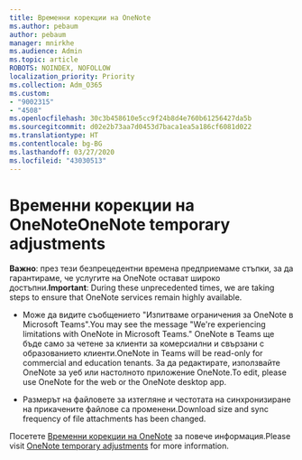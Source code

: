 ```yaml
---
title: Временни корекции на OneNote
ms.author: pebaum
author: pebaum
manager: mnirkhe
ms.audience: Admin
ms.topic: article
ROBOTS: NOINDEX, NOFOLLOW
localization_priority: Priority
ms.collection: Adm_O365
ms.custom:
- "9002315"
- "4508"
ms.openlocfilehash: 30c3b458610e5cc9f24b8d4e760b61256427da5b
ms.sourcegitcommit: d02e2b73aa7d0453d7baca1ea5a186cf6081d022
ms.translationtype: HT
ms.contentlocale: bg-BG
ms.lasthandoff: 03/27/2020
ms.locfileid: "43030513"
---
```

# <a name="onenote-temporary-adjustments"></a><span data-ttu-id="158a2-102">Временни корекции на OneNote</span><span class="sxs-lookup"><span data-stu-id="158a2-102">OneNote temporary adjustments</span></span>

<span data-ttu-id="158a2-103">**Важно**: през тези безпрецедентни времена предприемаме стъпки, за да гарантираме, че услугите на OneNote остават широко достъпни.</span><span class="sxs-lookup"><span data-stu-id="158a2-103">**Important**: During these unprecedented times, we are taking steps to ensure that OneNote services remain highly available.</span></span>

- <span data-ttu-id="158a2-104">Може да видите съобщението "Изпитваме ограничения за OneNote в Microsoft Teams".</span><span class="sxs-lookup"><span data-stu-id="158a2-104">You may see the message "We're experiencing limitations with OneNote in Microsoft Teams."</span></span> <span data-ttu-id="158a2-105">OneNote в Teams ще бъде само за четене за клиенти за комерсиални и свързани с образованието клиенти.</span><span class="sxs-lookup"><span data-stu-id="158a2-105">OneNote in Teams will be read-only for commercial and education tenants.</span></span> <span data-ttu-id="158a2-106">За да редактирате, използвайте OneNote за уеб или настолното приложение OneNote.</span><span class="sxs-lookup"><span data-stu-id="158a2-106">To edit, please use OneNote for the web or the OneNote desktop app.</span></span>

- <span data-ttu-id="158a2-107">Размерът на файловете за изтегляне и честотата на синхронизиране на прикачените файлове са променени.</span><span class="sxs-lookup"><span data-stu-id="158a2-107">Download size and sync frequency of file attachments has been changed.</span></span>

<span data-ttu-id="158a2-108">Посетете [Временни корекции на OneNote](https://techcommunity.microsoft.com/t5/onenote-service-updates/awareness-of-temporary-adjustments-in-microsoft-onenote/m-p/1248100) за повече информация.</span><span class="sxs-lookup"><span data-stu-id="158a2-108">Please visit [OneNote temporary adjustments](https://techcommunity.microsoft.com/t5/onenote-service-updates/awareness-of-temporary-adjustments-in-microsoft-onenote/m-p/1248100) for more information.</span></span>
